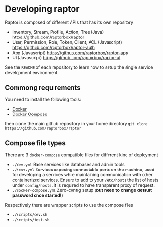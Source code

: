 # Developing raptor

Raptor is composed of different APIs that has its own repository

- Inventory, Stream, Profile, Action, Tree (Java) https://github.com/raptorbox/raptor
- User, Permission, Role, Token, Client, ACL (Javascript) https://github.com/raptorbox/raptor-auth
- App (Javascript) https://github.com/raptorbox/raptor-app
- UI (Javascript) https://github.com/raptorbox/raptor-ui

See the `README` of each repository to learn how to setup the single service development environment.

## Commong requirements

You need to install the following tools:

-   [Docker](https://docs.docker.com/engine/installation/linux/ubuntu/#/install-docker)
-   [Docker Compose](https://docs.docker.com/compose/install/)

then clone the main github repository in your home directory `git clone https://github.com/raptorbox/raptor`

## Compose file types

There are 3 `docker-compose` compatible files for different kind of deployment

-   `./dev.yml` Base services like databases and admin tools
-   `./test.yml` Services exposing connectable ports on the machine, used for developing a services while maintaining communication with other containerized services. Ensure to add to your `/etc/hosts` the list of hosts under `config/hosts`. It is required to have transparent proxy of request.
-   `./docker-compose.yml` Zero-config setup (**but need to change default password once started!**)

Respectively there are wrapper scripts to use the compose files

-   `./scripts/dev.sh`
-   `./scripts/test.sh`
